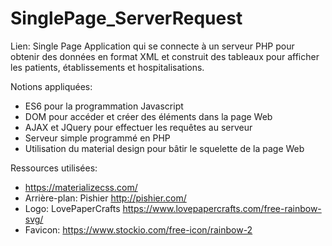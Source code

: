 # SinglePage_ServerRequest

Lien: 
Single Page Application qui se connecte à un serveur PHP pour obtenir des données en format XML et construit des tableaux
pour afficher les patients, établissements et hospitalisations.

Notions appliquées:
- ES6 pour la programmation Javascript
- DOM pour accéder et créer des éléments dans la page Web
- AJAX et JQuery pour effectuer les requêtes au serveur
- Serveur simple programmé en PHP
- Utilisation du material design pour bâtir le squelette de la page Web

Ressources utilisées:
- https://materializecss.com/
- Arrière-plan: Pishier http://pishier.com/
- Logo: LovePaperCrafts https://www.lovepapercrafts.com/free-rainbow-svg/
- Favicon: https://www.stockio.com/free-icon/rainbow-2
